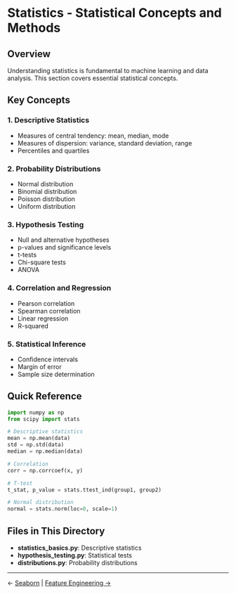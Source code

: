# Statistics - Statistical Concepts and Methods

## Overview
Understanding statistics is fundamental to machine learning and data analysis. This section covers essential statistical concepts.

## Key Concepts

### 1. Descriptive Statistics
- Measures of central tendency: mean, median, mode
- Measures of dispersion: variance, standard deviation, range
- Percentiles and quartiles

### 2. Probability Distributions
- Normal distribution
- Binomial distribution
- Poisson distribution
- Uniform distribution

### 3. Hypothesis Testing
- Null and alternative hypotheses
- p-values and significance levels
- t-tests
- Chi-square tests
- ANOVA

### 4. Correlation and Regression
- Pearson correlation
- Spearman correlation
- Linear regression
- R-squared

### 5. Statistical Inference
- Confidence intervals
- Margin of error
- Sample size determination

## Quick Reference

```python
import numpy as np
from scipy import stats

# Descriptive statistics
mean = np.mean(data)
std = np.std(data)
median = np.median(data)

# Correlation
corr = np.corrcoef(x, y)

# T-test
t_stat, p_value = stats.ttest_ind(group1, group2)

# Normal distribution
normal = stats.norm(loc=0, scale=1)
```

## Files in This Directory

- **statistics_basics.py**: Descriptive statistics
- **hypothesis_testing.py**: Statistical tests
- **distributions.py**: Probability distributions

---
← [Seaborn](../04_Seaborn/) | [Feature Engineering →](../06_Feature_Engineering/)
